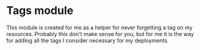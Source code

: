 # Tags module

This module is created for me as a helper for never forgetting a tag on my resources. Probably this don't make sense for you, but for me it is the way for adding all the tags I consider necessary for my deployments.